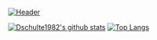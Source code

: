 [![Header](https://user-images.githubusercontent.com/65473402/99856310-8a67f400-2b3d-11eb-88a2-bf088bfc7c22.png)](https://dschulte1982.github.io)

[![Dschulte1982's github stats](https://github-readme-stats.vercel.app/api?username=dschulte1982&show_icons=true&theme=tokyonight)](https://github.com/dschulte1982/github-readme-stats) [![Top Langs](https://github-readme-stats.vercel.app/api/top-langs/?username=dschulte1982&layout=compact&bg_color=1a1b27&text_color=38bdae&title_color=70a5fd)](https://github.com/dschulte1982/github-readme-stats)

<!--
**Dschulte1982/Dschulte1982** is a ✨ _special_ ✨ repository because its `README.md` (this file) appears on your GitHub profile.

Here are some ideas to get you started:

- 🔭 I’m currently working on ...
- 🌱 I’m currently learning ...
- 👯 I’m looking to collaborate on ...
- 🤔 I’m looking for help with ...
- 💬 Ask me about ...
- 📫 How to reach me: ...
- 😄 Pronouns: ...
- ⚡ Fun fact: ...
-->

